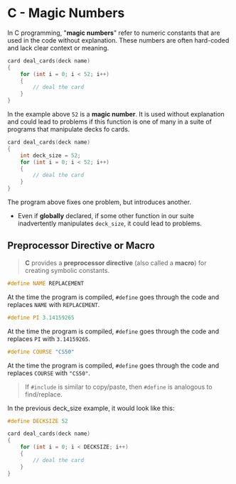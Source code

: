 # C - Magic Numbers

In C programming, "**magic numbers**" refer to numeric constants that are used in the code without explanation. These numbers are often hard-coded and lack clear context or meaning. 

```c
card deal_cards(deck name)
{
    for (int i = 0; i < 52; i++)
    {
        // deal the card
    }
}
```
In the example above `52` is a **magic number**. It is used without explanation and could lead to problems if this function is one of many in a suite of programs that manipulate decks fo cards.

```c
card deal_cards(deck name)
{
    int deck_size = 52;
    for (int i = 0; i < 52; i++)
    {
        // deal the card
    }
}
```
The program above fixes one problem, but introduces another.
- Even if **globally** declared, if some other function in our suite inadvertently manipulates `deck_size`, it could lead to problems.

## Preprocessor Directive or Macro

> **C** provides a **preprocessor directive** (also called a **macro**) for creating symbolic constants.

```c
#define NAME REPLACEMENT
```
At the time the program is compiled, `#define` goes through the code and replaces `NAME` with `REPLACEMENT`.

```c
#define PI 3.14159265
```
At the time the program is compiled, `#define` goes through the code and replaces `PI` with `3.14159265`.

```c
#define COURSE "CS50"
```
At the time the program is compiled, `#define` goes through the code and replaces `COURSE` with `"CS50"`.


> If `#include` is similar to copy/paste, then `#define` is analogous to find/replace.

In the previous deck_size example, it would look like this:

```c
#define DECKSIZE 52

card deal_cards(deck name)
{
    for (int i = 0; i < DECKSIZE; i++)
    {
        // deal the card
    }
}
```
